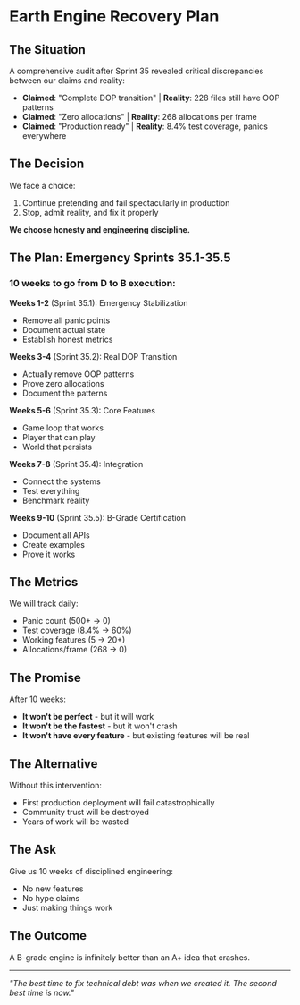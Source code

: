 # Earth Engine Recovery Plan

## The Situation

A comprehensive audit after Sprint 35 revealed critical discrepancies between our claims and reality:

- **Claimed**: "Complete DOP transition" | **Reality**: 228 files still have OOP patterns
- **Claimed**: "Zero allocations" | **Reality**: 268 allocations per frame
- **Claimed**: "Production ready" | **Reality**: 8.4% test coverage, panics everywhere

## The Decision

We face a choice:
1. Continue pretending and fail spectacularly in production
2. Stop, admit reality, and fix it properly

**We choose honesty and engineering discipline.**

## The Plan: Emergency Sprints 35.1-35.5

### 10 weeks to go from D to B execution:

**Weeks 1-2** (Sprint 35.1): Emergency Stabilization
- Remove all panic points
- Document actual state
- Establish honest metrics

**Weeks 3-4** (Sprint 35.2): Real DOP Transition
- Actually remove OOP patterns
- Prove zero allocations
- Document the patterns

**Weeks 5-6** (Sprint 35.3): Core Features
- Game loop that works
- Player that can play
- World that persists

**Weeks 7-8** (Sprint 35.4): Integration
- Connect the systems
- Test everything
- Benchmark reality

**Weeks 9-10** (Sprint 35.5): B-Grade Certification
- Document all APIs
- Create examples
- Prove it works

## The Metrics

We will track daily:
- Panic count (500+ → 0)
- Test coverage (8.4% → 60%)
- Working features (5 → 20+)
- Allocations/frame (268 → 0)

## The Promise

After 10 weeks:
- **It won't be perfect** - but it will work
- **It won't be the fastest** - but it won't crash
- **It won't have every feature** - but existing features will be real

## The Alternative

Without this intervention:
- First production deployment will fail catastrophically
- Community trust will be destroyed
- Years of work will be wasted

## The Ask

Give us 10 weeks of disciplined engineering:
- No new features
- No hype claims
- Just making things work

## The Outcome

A B-grade engine is infinitely better than an A+ idea that crashes.

---

*"The best time to fix technical debt was when we created it. The second best time is now."*
